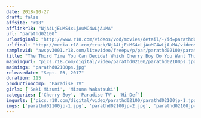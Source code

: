 ```yaml
---
date: 2018-10-27
draft: false
affsite: "r18"
afflinkr18: "NjA4LjEuMS4xLjAuMC4wLjAuMA"
url: "parathd02100"
urloriginal: "http://www.r18.com/videos/vod/movies/detail/-/id=parathd02100"
urlfinal: "http://media.r18.com/track/NjA4LjEuMS4xLjAuMC4wLjAuMA/videos/vod/movies/detail/-/id=parathd02100"
samplevid: "awspv3001.r18.com/litevideo/freepv/p/par/parathd02100/parathd02100_dmb_w.mp4"
title: "The Third Time You Can Decide! Which Cherry Boy Do You Want This Popular Actress To Pop? Complete Edition"
mainimgurl: "pics.r18.com/digital/video/parathd02100/parathd02100ps.jpg"
mainimgs: "parathd02100ps.jpg"
releasedate: "Sept. 03, 2017"
duration: 115
productioncomp: "Paradise TV"
girls: ['Saki Mizumi', 'Mizuna Wakatsuki']
categories: ['Cherry Boy', 'Paradise TV', 'Hi-Def']
imgurls: ['pics.r18.com/digital/video/parathd02100/parathd02100jp-1.jpg', 'pics.r18.com/digital/video/parathd02100/parathd02100jp-2.jpg', 'pics.r18.com/digital/video/parathd02100/parathd02100jp-3.jpg', 'pics.r18.com/digital/video/parathd02100/parathd02100jp-4.jpg', 'pics.r18.com/digital/video/parathd02100/parathd02100jp-5.jpg', 'pics.r18.com/digital/video/parathd02100/parathd02100jp-6.jpg', 'pics.r18.com/digital/video/parathd02100/parathd02100jp-7.jpg', 'pics.r18.com/digital/video/parathd02100/parathd02100jp-8.jpg', 'pics.r18.com/digital/video/parathd02100/parathd02100jp-9.jpg', 'pics.r18.com/digital/video/parathd02100/parathd02100jp-10.jpg', 'pics.r18.com/digital/video/parathd02100/parathd02100jp-11.jpg', 'pics.r18.com/digital/video/parathd02100/parathd02100jp-12.jpg', 'pics.r18.com/digital/video/parathd02100/parathd02100jp-13.jpg', 'pics.r18.com/digital/video/parathd02100/parathd02100jp-14.jpg', 'pics.r18.com/digital/video/parathd02100/parathd02100jp-15.jpg', 'pics.r18.com/digital/video/parathd02100/parathd02100jp-16.jpg', 'pics.r18.com/digital/video/parathd02100/parathd02100jp-17.jpg', 'pics.r18.com/digital/video/parathd02100/parathd02100jp-18.jpg', 'pics.r18.com/digital/video/parathd02100/parathd02100jp-19.jpg', 'pics.r18.com/digital/video/parathd02100/parathd02100jp-20.jpg']
imgs: ['parathd02100jp-1.jpg', 'parathd02100jp-2.jpg', 'parathd02100jp-3.jpg', 'parathd02100jp-4.jpg', 'parathd02100jp-5.jpg', 'parathd02100jp-6.jpg', 'parathd02100jp-7.jpg', 'parathd02100jp-8.jpg', 'parathd02100jp-9.jpg', 'parathd02100jp-10.jpg', 'parathd02100jp-11.jpg', 'parathd02100jp-12.jpg', 'parathd02100jp-13.jpg', 'parathd02100jp-14.jpg', 'parathd02100jp-15.jpg', 'parathd02100jp-16.jpg', 'parathd02100jp-17.jpg', 'parathd02100jp-18.jpg', 'parathd02100jp-19.jpg', 'parathd02100jp-20.jpg']
---
```


